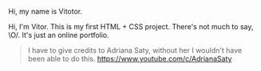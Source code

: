  Hi, my name is Vitotor.

Hi, I'm Vitor.
This is my first HTML + CSS project.
There's not much to say, \O/.
It's just an online portfolio.



> I have to give credits to Adriana Saty, without her I wouldn't have been able to do this.
https://www.youtube.com/c/AdrianaSaty